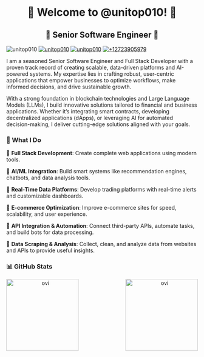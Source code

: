 <h1 align="center" title="...and I'm happy to see you here :)">👋 Welcome to @unitop010! 👋</a></h1>

<h2 align="center">🏅 Senior Software Engineer 🏅</h2>

<p align="left">
  <img src="https://komarev.com/ghpvc/?username=unitop010&label=Profile%20views&color=orange&style=flat" alt="unitop010" />
  <a href="https://t.me/unitop010"><img src="https://img.shields.io/badge/unitop010-grey?style=flat&logo=telegram" alt="unitop010" /></a>
  <a href="https://github.com/unitop010"><img src="https://img.shields.io/badge/unitop010-grey?style=flat&logo=discord" alt="unitop010" /></a>
  <a href="https://github.com/unitop010"><img src="https://img.shields.io/badge/+12723905979-grey?style=flat&logo=whatsapp" alt="+12723905979" /></a>
</p>

I am a seasoned Senior Software Engineer and Full Stack Developer with a proven track record of creating scalable, data-driven platforms and AI-powered systems. My expertise lies in crafting robust, user-centric applications that empower businesses to optimize workflows, make informed decisions, and drive sustainable growth.

With a strong foundation in blockchain technologies and Large Language Models (LLMs), I build innovative solutions tailored to financial and business applications. Whether it’s integrating smart contracts, developing decentralized applications (dApps), or leveraging AI for automated decision-making, I deliver cutting-edge solutions aligned with your goals.

<h3>📌 What I Do </h3>

🌱 **Full Stack Development**: Create complete web applications using modern tools.


🌱 **AI/ML Integration**: Build smart systems like recommendation engines, chatbots, and data analysis tools.

🌱 **Real-Time Data Platforms**: Develop trading platforms with real-time alerts and customizable dashboards.

🌱 **E-commerce Optimization**: Improve e-commerce sites for speed, scalability, and user experience.

🌱 **API Integration & Automation**: Connect third-party APIs, automate tasks, and build bots for data processing.

🌱 **Data Scraping & Analysis**: Collect, clean, and analyze data from websites and APIs to provide useful insights.

<h3>📊 GitHub Stats</h3>
<div align="center">
  <p><img height=190 align="left" src="https://github-readme-stats.vercel.app/api?username=unitop010&show_icons=true&locale=en&theme=chartreuse-dark" alt="ovi" /></p>
  <p><img height=190 align="right" src="https://github-readme-stats.vercel.app/api/top-langs?username=unitop010&show_icons=true&locale=en&layout=compact&theme=chartreuse-dark" alt="ovi" /></p>
</div>
